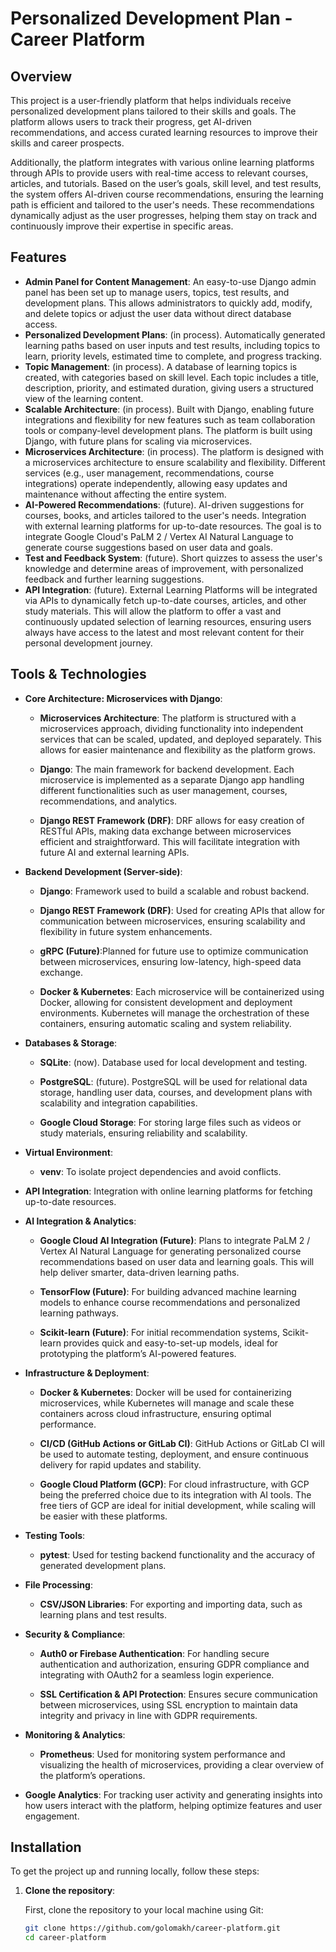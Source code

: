# Personalized Development Plan - Career Platform

## Overview

This project is a user-friendly platform that helps individuals receive personalized development plans tailored to their skills and goals. The platform allows users to track their progress, get AI-driven recommendations, and access curated learning resources to improve their skills and career prospects.

Additionally, the platform integrates with various online learning platforms through APIs to provide users with real-time access to relevant courses, articles, and tutorials. Based on the user’s goals, skill level, and test results, the system offers AI-driven course recommendations, ensuring the learning path is efficient and tailored to the user's needs. These recommendations dynamically adjust as the user progresses, helping them stay on track and continuously improve their expertise in specific areas.

## Features

- **Admin Panel for Content Management**: An easy-to-use Django admin panel has been set up to manage users, topics, test results, and development plans. This allows administrators to quickly add, modify, and delete topics or adjust the user data without direct database access.
- **Personalized Development Plans**: (in process). Automatically generated learning paths based on user inputs and test results, including topics to learn, priority levels, estimated time to complete, and progress tracking.
- **Topic Management**: (in process). A database of learning topics is created, with categories based on skill level. Each topic includes a title, description, priority, and estimated duration, giving users a structured view of the learning content.
- **Scalable Architecture**: (in process). Built with Django, enabling future integrations and flexibility for new features such as team collaboration tools or company-level development plans. The platform is built using Django, with future plans for scaling via microservices. 
- **Microservices Architecture**: (in process). The platform is designed with a microservices architecture to ensure scalability and flexibility. Different services (e.g., user management, recommendations, course integrations) operate independently, allowing easy updates and maintenance without affecting the entire system.
- **AI-Powered Recommendations**: (future). AI-driven suggestions for courses, books, and articles tailored to the user's needs. Integration with external learning platforms for up-to-date resources. The goal is to integrate Google Cloud's PaLM 2 / Vertex AI Natural Language to generate course suggestions based on user data and goals.
- **Test and Feedback System**: (future). Short quizzes to assess the user's knowledge and determine areas of improvement, with personalized feedback and further learning suggestions.
- **API Integration**: (future). External Learning Platforms will be integrated via APIs to dynamically fetch up-to-date courses, articles, and other study materials. This will allow the platform to offer a vast and continuously updated selection of learning resources, ensuring users always have access to the latest and most relevant content for their personal development journey.



## Tools & Technologies


- **Core Architecture: Microservices with Django**:  

  - **Microservices Architecture**: The platform is structured with a microservices approach, dividing functionality into independent services that can be scaled, updated, and deployed separately. This allows for easier maintenance and flexibility as the platform grows.

  - **Django**: The main framework for backend development. Each microservice is implemented as a separate Django app handling different functionalities such as user management, courses, recommendations, and analytics.

  - **Django REST Framework (DRF)**: DRF allows for easy creation of RESTful APIs, making data exchange between microservices efficient and straightforward. This will facilitate integration with future AI and external learning APIs.




- **Backend Development (Server-side)**:  

  - **Django**: Framework used to build a scalable and robust backend.

  - **Django REST Framework (DRF)**: Used for creating APIs that allow for communication between microservices, ensuring scalability and flexibility in future system enhancements.

  - **gRPC (Future)**:Planned for future use to optimize communication between microservices, ensuring low-latency, high-speed data exchange.

  - **Docker & Kubernetes**: Each microservice will be containerized using Docker, allowing for consistent development and deployment environments. Kubernetes will manage the orchestration of these containers, ensuring automatic scaling and system reliability.



- **Databases & Storage**:  

  - **SQLite**: (now). Database used for local development and testing.

  - **PostgreSQL**: (future). PostgreSQL will be used for relational data storage, handling user data, courses, and development plans with scalability and integration capabilities.

  - **Google Cloud Storage**: For storing large files such as videos or study materials, ensuring reliability and scalability.



  
- **Virtual Environment**:  
  - **venv**: To isolate project dependencies and avoid conflicts.



- **API Integration**: Integration with online learning platforms for fetching up-to-date resources.



- **AI Integration & Analytics**:   

  - **Google Cloud AI Integration (Future)**: Plans to integrate PaLM 2 / Vertex AI Natural Language for generating personalized course recommendations based on user data and learning goals. This will help deliver smarter, data-driven learning paths.

  - **TensorFlow (Future)**: For building advanced machine learning models to enhance course recommendations and personalized learning pathways.

  - **Scikit-learn (Future)**: For initial recommendation systems, Scikit-learn provides quick and easy-to-set-up models, ideal for prototyping the platform’s AI-powered features.

  




- **Infrastructure & Deployment**: 

  - **Docker & Kubernetes**: Docker will be used for containerizing microservices, while Kubernetes will manage and scale these containers across cloud infrastructure, ensuring optimal performance.

  - **CI/CD (GitHub Actions or GitLab CI)**: GitHub Actions or GitLab CI will be used to automate testing, deployment, and ensure continuous delivery for rapid updates and stability.

  - **Google Cloud Platform (GCP)**:  For cloud infrastructure, with GCP being the preferred choice due to its integration with AI tools. The free tiers of GCP  are ideal for initial development, while scaling will be easier with these platforms.


- **Testing Tools**:  
  - **pytest**: Used for testing backend functionality and the accuracy of generated development plans.


- **File Processing**:  
  - **CSV/JSON Libraries**: For exporting and importing data, such as learning plans and test results.



- **Security & Compliance**: 

  - **Auth0 or Firebase Authentication**: For handling secure authentication and authorization, ensuring GDPR compliance and integrating with OAuth2 for a seamless login experience.

  - **SSL Certification & API Protection**: Ensures secure communication between microservices, using SSL encryption to maintain data integrity and privacy in line with GDPR requirements.



- **Monitoring & Analytics**:  

  - **Prometheus**: Used for monitoring system performance and visualizing the health of microservices, providing a clear overview of the platform’s operations.

- **Google Analytics**: For tracking user activity and generating insights into how users interact with the platform, helping optimize features and user engagement.






## Installation

To get the project up and running locally, follow these steps:

1. **Clone the repository**:

   First, clone the repository to your local machine using Git:

   ```bash
   git clone https://github.com/golomakh/career-platform.git
   cd career-platform

